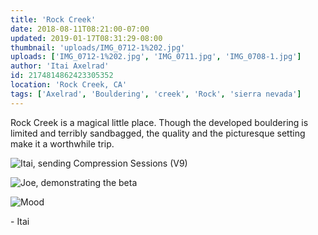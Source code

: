 ```yaml
---
title: 'Rock Creek'
date: 2018-08-11T08:21:00-07:00
updated: 2019-01-17T08:31:29-08:00
thumbnail: 'uploads/IMG_0712-1%202.jpg'
uploads: ['IMG_0712-1%202.jpg', 'IMG_0711.jpg', 'IMG_0708-1.jpg']
author: 'Itai Axelrad'
id: 2174814862423305352
location: 'Rock Creek, CA'
tags: ['Axelrad', 'Bouldering', 'creek', 'Rock', 'sierra nevada']
---
```


Rock Creek is a magical little place. Though the developed bouldering is limited and terribly sandbagged, the quality and the picturesque setting make it a worthwhile trip.

![Itai, sending Compression Sessions (V9)](uploads/IMG_0712-1%202.jpg)

![Joe, demonstrating the beta](uploads/IMG_0711.jpg)

![Mood](uploads/IMG_0708-1.jpg)

\- Itai
